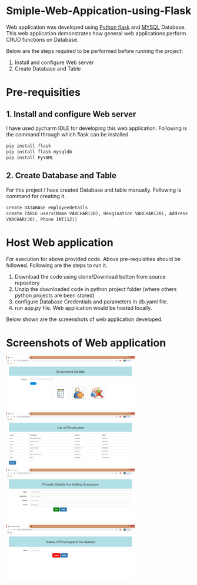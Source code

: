 # Smiple-Web-Appication-using-Flask
Web application was developed using [Python flask](https://flask.palletsprojects.com/en/1.1.x/) and [MYSQL](https://www.mysql.com/) Database. This web application demonstrates how general web applications perform CRUD functions on Database.

Below are the steps required to be performed before running the project:
1. Install and configure Web server
2. Create Database and Table

# Pre-requisities
## 1. Install and configure Web server
I have used pycharm IDLE for developing this web application. Following is the command through which flask can be installed.
```
pip install flask
pip install flask-mysqldb
pip install PyYAML
```


## 2. Create Database and Table
For this project I have created Database and table manually. Following is command for creating it.
```
create DATABASE employeedetails
create TABLE users(Name VARCHAR(20), Desgination VARCHAR(20), Address VARCHAR(30), Phone INT(12))
```
# Host Web application
For execution for above provided code. Above pre-requisities should be followed. Following are the steps to run it.
1. Download the code using clone/Download button from source repository
2. Unzip the downloaded code in python project folder (where others python projects are been stored)
4. configure Database Credentials and parameters in db.yaml file.
3. run app.py file. Web application would be hosted locally.

Below shown are the screenshots of web application developed.
# Screenshots of Web application

<img src="OutputScreenshots/outputSC-1.JPG" width="350px" height="150px"> <img src="OutputScreenshots/outputSC-2.JPG" width="350px" height="150px"> <img src="OutputScreenshots/outputSC-3.JPG" width="350px" height="150px"> <img src="OutputScreenshots/outputSC-4.JPG" width="350px" height="150px">
